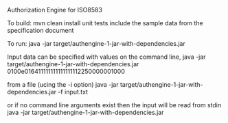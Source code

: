 Authorization Engine for ISO8583

To build: mvn clean install
unit tests include the sample data from the specification document

To run:
java -jar target/authengine-1-jar-with-dependencies.jar

Input data can be specified with values on the command line,
java -jar target/authengine-1-jar-with-dependencies.jar 0100e016411111111111111112250000001000

from a file (ucing the -i option)
java -jar target/authengine-1-jar-with-dependencies.jar -f input.txt

or if no command line arguments exist then the input will be read from stdin
java -jar target/authengine-1-jar-with-dependencies.jar



